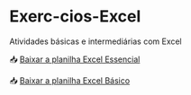 # Exerc-cios-Excel
Atividades básicas e intermediárias com Excel

📥 [Baixar a planilha Excel Essencial](https://github.com/Adsmendees11/Exerc-cios-Excel/raw/refs/heads/main/excel_essencial.xlsx)

📥 [Baixar a planilha Excel Básico](https://github.com/Adsmendees11/Exerc-cios-Excel/raw/refs/heads/main/excel%20b%C3%A1sico.xlsx)

